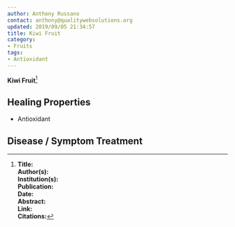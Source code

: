```yaml
---
author: Anthony Russano
contact: anthony@qualitywebsolutions.org
updated: 2019/09/05 21:34:57
title: Kiwi Fruit
category:
- Fruits
tags:
- Antioxidant
---
```

**Kiwi Fruit**[^1]

## Healing Properties

- Antioxidant

## Disease / Symptom Treatment

[^1]: **Title:** <br>**Author(s):**  <br>**Institution(s):** <br>**Publication:** <i> </i><br>**Date:** <br>**Abstract:** <i> </i><br>**Link:** []()<br>**Citations:**   